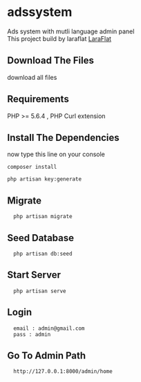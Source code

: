 # adssystem
Ads system with mutli language admin panel <br>
This project build by laraflat <a href="https://github.com/zizohassan/laraflat">LaraFlat</a>


## Download The Files 

download all files


## Requirements

PHP >= 5.6.4 , 
PHP Curl extension 


## Install  The Dependencies

now type this line on your console

```
composer install
```
```
php artisan key:generate
```

## Migrate

```
  php artisan migrate
```

## Seed Database 

```
  php artisan db:seed
```

## Start Server


```
  php artisan serve
```

## Login

```
  email : admin@gmail.com
  pass : admin
```

## Go To Admin Path

```
  http://127.0.0.1:8000/admin/home
```
